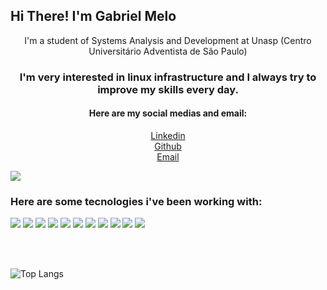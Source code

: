 <strong>
    <h2>Hi There! I'm Gabriel Melo</h2>
</strong>

<p align="center">
    I'm a student of Systems Analysis and Development at Unasp (Centro Universitário Adventista de São Paulo)

</p>

<h3 align="center">
    I'm very interested in linux infrastructure and I always try to improve my skills every day.</h3>

<h4 align="center">
    Here are my social medias and email:
</h4>

<p align='center'>
    <a href="https://www.linkedin.com/in/melo-nascimento/">Linkedin</a>
    <br>
    <a href="https://github.com/Gabryel8818">Github</a>
    <br>
    <a href="gabriel_melo88@hotmail.com">Email</a>
</p>

<p align="center">

![](https://img.shields.io/github/followers/Gabryel8818?style=social)

</p>

<h3>
    Here are some tecnologies i've been working with:
</h3>



![](https://img.shields.io/badge/-HTML-informational?style=for-the-badge&logo=html5&color=000000)
![](https://img.shields.io/badge/-CSS-informational?style=for-the-badge&logo=css3&color=000000)
![](https://img.shields.io/badge/-GitHub-informational?style=for-the-badge&logo=github&&color=000000)
![](https://img.shields.io/badge/-JavaScript-informational?style=for-the-badge&logo=JavaScript&color=000000)
![](https://img.shields.io/badge/-MariaDB-informational?style=for-the-badge&logo=MariaDB%20Foundation&color=000000)
![](https://img.shields.io/badge/-PostgreSQL-informational?style=for-the-badge&logo=PostgreSQL&color=000000)
![](https://img.shields.io/badge/-Ruby-informational?style=for-the-badge&logo=Ruby&color=red)
![](https://img.shields.io/badge/-Shell-informational?style=for-the-badge&logo=Shell&color=000000)
![](https://img.shields.io/badge/-Python-informational?style=for-the-badge&logo=Python&color=000000)
![](https://img.shields.io/badge/-Chef-informational?style=for-the-badge&logo=Chef&color=000000)
![](https://img.shields.io/badge/-Ansible-informational?style=for-the-badge&logo=Ansible&color=000000)





<br />
<br />


![Top Langs](https://github-readme-stats.vercel.app/api/top-langs/?username=Gabryel8818&layout=compact&hide_border=true)


